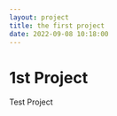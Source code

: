 ```yaml
---
layout: project
title: the first project
date: 2022-09-08 10:18:00
---
```


# 1st Project

Test Project
